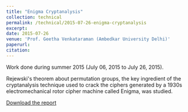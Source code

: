 ```yaml
---
title: "Enigma Cryptanalysis"
collection: technical
permalink: /technical/2015-07-26-enigma-cryptanalysis
excerpt:
date: 2015-07-26
venue: 'Prof. Geetha Venkataraman (Ambedkar University Delhi)'
paperurl: 
citation: 
---
```

Work done during summer 2015 (July 06, 2015 to July 26, 2015).

Rejewski's theorem about permutation groups, the key ingredient of the cryptanalysis technique used to crack the ciphers generated by a 1930s electromechanical rotor cipher machine called Enigma, was studied.

[Download the report](http://gkorpal.github.io/files/summer2015-enigma_cryptanalysis-gaurish.pdf)
